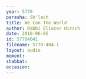 ```yaml
---
year: 5770
parasha: Sh'lach
title: We Con The World
author: Rabbi Eliezer Hirsch
date: 2010-06-05
id: 57704041
filename: 5770-404-1
layout: audio
moment: 
shabbat: 
occasion: 
---
```


